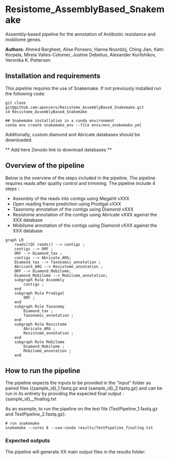 # Resistome_AssemblyBased_Snakemake
 Assembly-based pipeline for the annotation of Antibiotic resistance and mobilome genes.

**Authors**: Ahmed Bargheet, Alise Ponsero, Hanna Noordzij, Ching Jian, Katri Korpela, Mireia Valles-Colomer, Justine Debelius, Alexander Kurilshikov, Veronika K. Pettersen

## Installation and requirements
This pipeline requires the use of Snakemake. 
If not previously installed run the following code: 

```
git clone git@github.com:aponsero/Resistome_AssemblyBased_Snakemake.git
cd Resistome_AssemblyBased_Snakemake

## Snakemake installation in a conda environment
conda env create snakemake_env --file envs/env_snakemake.yml

```

Additionally, custom diamond and Abricate databases should be downloaded.

** Add here Zenodo link to download databases **

## Overview of the pipeline

Below is the overview of the steps included in the pipeline. The pipeline requires reads after quality control and trimming.
The pipeline include 4 steps :
* Assembly of the reads into contigs using Megahit vXXX
* Open reading frame prediction using Prodigal vXXX
* Taxonomy annotation of the contigs using Diamond vXXX
* Resistome annotation of the contigs using Abricate vXXX against the XXX database
* Mobilome annotation of the contigs using Diamond vXXX against the XXX database

```mermaid
graph LR
    reads[(QC reads)] --> contigs ;
    contigs --> ORF ;
    ORF --> Diamond_tax ;
    contigs --> Abricate_ARG;
    Diamond_tax --> Taxonomic_annotation ;
    Abricate_ARG --> Resistome_annotation ;
    ORF --> Diamond_Mobilome;
    Diamond_Mobilome --> Mobilome_annotation;
    subgraph Rule Assembly
        contigs ;
    end
    subgraph Rule Prodigal
        ORF ;
    end
    subgraph Rule Taxonomy
        Diamond_tax ;
        Taxonomic_annotation ;
    end
    subgraph Rule Resistome
        Abricate_ARG ;
        Resistome_annotation ;
    end
    subgraph Rule Mobilome
        Diamond_Mobilome ;
        Mobilome_annotation ;
    end
```

## How to run the pipeline
The pipeline expects the inputs to be provided in the "input" folder as paired files ({sample_id}_1.fastq.gz and {sample_id}_2.fastq.gz) and can be run in its entirety by providing the expected final output : {sample_id}__finallog.txt 

As an example, to run the pipeline on the test file (TestPipeline_1.fastq.gz and TestPipeline_2.fastq.gz):

```
# run snakemake
snakemake --cores 8 --use-conda results/TestPipeline_finallog.txt
```

### Expected outputs

The pipeline will generate XX main output files in the results folder:

